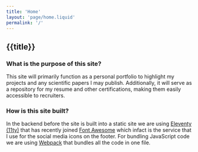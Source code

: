 ```yaml
---
title: 'Home'
layout: 'page/home.liquid'
permalink: '/'
---
```

## {{title}}

### What is the purpose of this site?

This site will primarily function as a personal portfolio to highlight my projects and any scientific papers I may publish. Additionally, it will serve as a repository for my resume and other certifications, making them easily accessible to recruiters.

### How is this site built?

In the backend before the site is built into a static site we are using [Eleventy (11ty)](https://www.11ty.dev/) that has recently joined [Font Awesome](https://fontawesome.com/) which infact is the service that I use for the social media icons on the footer. For bundling JavaScript code we are using [Webpack](https://www.npmjs.com/package/webpack) that bundles all the code in one file.
